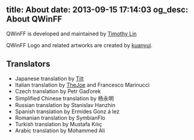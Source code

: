 title: About
date: 2013-09-15 17:14:03
og_desc: About QWinFF
---

QWinFF is developed and maintained by [Timothy Lin](mailto:lzh9102@gmail.com)

QWinFF Logo and related artworks are created by [kuanyui](http://kuanyui.github.io/).

Translators
-----------

- Japanese translation by [Tilt](http://tiltstr.seesaa.net/)
- Italian translation by [TheJoe](http://thejoe.it) and Francesco Marinucci
- Czech translation by Petr Gaďorek
- Simplified Chinese translation by 杨永明
- Russian translation by Stanislav Hanzhin
- Spanish translation by Ermides Gonz á lez
- Romanian translation by SymbianFlo
- Turkish translation by Mustafa Kılıç
- Arabic translation by Mohammed Ali
